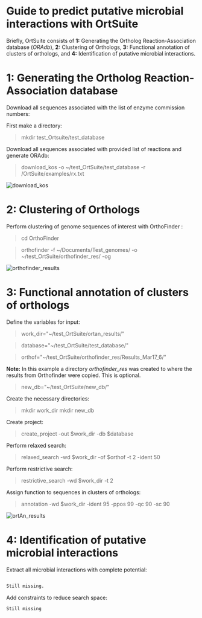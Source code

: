 Guide to predict putative microbial interactions with OrtSuite
====

Briefly, OrtSuite consists of **1:** Generating the Ortholog Reaction-Association database (*ORAdb*), **2:** Clustering of Orthologs, **3:** Functional annotation of clusters of orthologs, and **4:** Identification of putative microbial interactions.


1: Generating the Ortholog Reaction-Association database
====

Download all sequences associated with the list of enzyme commission numbers:

First make a directory: 

>mkdir test_Ortsuite/test_database

Download all sequences associated with provided list of reactions and generate ORAdb:
>download_kos -o ~/test_OrtSuite/test_database -r /OrtSuite/examples/rx.txt

![download_kos](https://github.com/msdsufz/OrtSuite/blob/master/download_kos.png)

2: Clustering of Orthologs
====

Perform clustering of genome sequences of interest with OrthoFinder :

>cd OrthoFinder

>orthofinder -f ~/Documents/Test_genomes/ -o ~/test_OrtSuite/orthofinder_res/ -og

![orthofinder_results](https://github.com/msdsufz/OrtSuite/blob/master/orthofinder_result_folder.png)

3: Functional annotation of clusters of orthologs
====


Define the variables for input:

>work_dir="~/test_OrtSuite/ortan_results/"

>database="~/test_OrtSuite/test_database/"

>orthof="~/test_OrtSuite/orthofinder_res/Results_Mar17_6/"

**Note:** In this example a directory *orthofinder_res* was created to where the results from Orthofinder were copied. This is optional. 

>new_db="~/test_OrtSuite/new_db/"

Create the necessary directories:
>mkdir work_dir
>mkdir new_db

Create project:
>create_project -out $work_dir -db $database
 
Perform relaxed search:
>relaxed_search -wd $work_dir -of $orthof -t 2 -ident 50

Perform restrictive search:
>restrictive_search -wd $work_dir -t 2

Assign function to sequences in clusters of orthologs:
>annotation -wd $work_dir -ident 95 -ppos 99 -qc 90 -sc 90

![ortAn_results](https://github.com/msdsufz/OrtSuite/blob/master/ortAn_results_folder.png)

4: Identification of putative microbial interactions
====

Extract all microbial interactions with complete potential:
```bash

Still missing.

```
Add constraints to reduce search space:

```
Still missing
```
